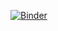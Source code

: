 [![Binder](https://notebooks.gesis.org/binder/badge_logo.svg)](https://notebooks.gesis.org/binder/v2/gh/richherr/pyrnotebook_class/master?urlpath=rstudio)